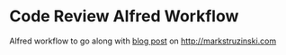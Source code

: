 # Code Review Alfred Workflow

Alfred workflow to go along with [blog post](http://markstruzinski.com/2018/07/alfred-diffs-with-kaleidoscope/) on http://markstruzinski.com